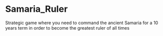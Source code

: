 # Samaria_Ruler
Strategic game where you need to command the ancient Samaria for a 10 years term in order to become the greatest ruler of all times
